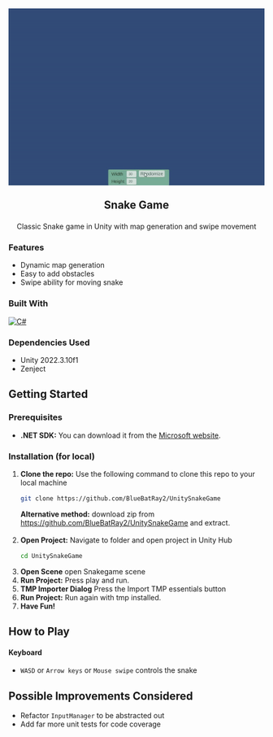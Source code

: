 <div style="text-align: center;">

<h2 align="center">

![Snake_Preview](snakeanimation.gif)

Snake Game
</h2>

  <p style="text-align: center;">
    Classic Snake game in Unity with map generation and swipe movement
  </p>
</div>

### Features
* Dynamic map generation
* Easy to add obstacles
* Swipe ability for moving snake

### Built With
[![C#]][C#-url]

### Dependencies Used
* Unity 2022.3.10f1
* Zenject

<!-- GETTING STARTED -->
## Getting Started

### Prerequisites
* **.NET SDK:** You can download it from the [Microsoft website](https://dotnet.microsoft.com/download).

### Installation (for local)

1. **Clone the repo:** Use the following command to clone this repo to your local machine
   ```sh
   git clone https://github.com/BlueBatRay2/UnitySnakeGame
   ```
   **Alternative method:** download zip from https://github.com/BlueBatRay2/UnitySnakeGame and extract.
   <br/><br/>
2. **Open Project:** Navigate to folder and open project in Unity Hub
   ```sh
   cd UnitySnakeGame
   ```
3. **Open Scene** open Snakegame scene
4. **Run Project:** Press play and run.
5. **TMP Importer Dialog** Press the Import TMP essentials button
6. **Run Project:** Run again with tmp installed.
7. **Have Fun!**

## How to Play

#### Keyboard
* `WASD` or `Arrow keys` or `Mouse swipe` controls the snake

[C#]: https://img.shields.io/badge/c%23-%23239120.svg?style=for-the-badge&logo=c-sharp&logoColor=white
[C#-url]: https://learn.microsoft.com/en-us/dotnet/csharp/

## Possible Improvements Considered

- Refactor `InputManager` to be abstracted out
- Add far more unit tests for code coverage


